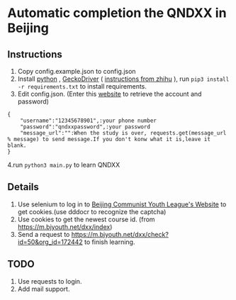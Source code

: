 # Automatic completion the QNDXX in Beijing

## Instructions

1. Copy config.example.json to config.json
2. Install [python](https://www.python.org/) , [GeckoDriver](https://github.com/mozilla/geckodriver/releases) ( [instructions from zhihu](https://zhuanlan.zhihu.com/p/33746273) ), run ``pip3 install -r requirements.txt`` to install requirements.
3. Edit config.json. (Enter this [website](https://m.bjyouth.net/site/login) to retrieve the account and password)
```
{
    "username":"12345678901",:your phone number
    "password":"qndxxpassword",:your password
    "message_url":"":When the study is over, requests.get(message_url % message) to send message.If you don't konw what it is,leave it blank. 
}
```
4.run  ``python3 main.py`` to learn QNDXX

## Details

1. Use selenium to log in to [Beijing Communist Youth League's Website](https://m.bjyouth.net/site/login) to get cookies.(use dddocr to recognize the captcha)
2. Use cookies to get the newest course id. (from https://m.bjyouth.net/dxx/index)
3. Send a request to https://m.bjyouth.net/dxx/check?id=50&org_id=172442 to finish learning.


## TODO

1. Use requests to login.
2. Add mail support.
